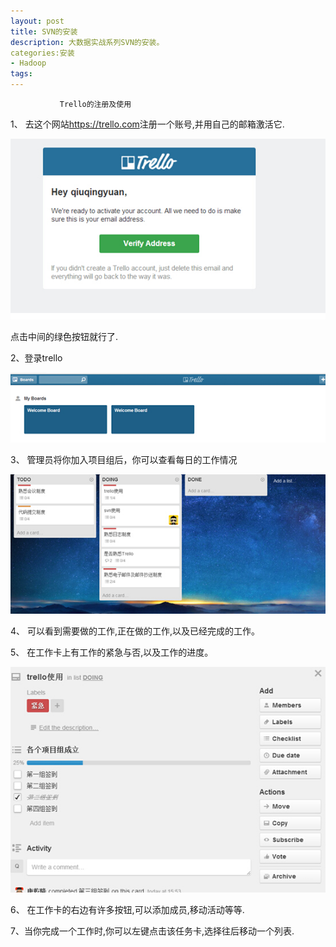 ```yaml
---
layout: post
title: SVN的安装
description: 大数据实战系列SVN的安装。
categories:安装
- Hadoop
tags:
---
```

               Trello的注册及使用


1、 去这个网站<https://trello.com>注册一个账号,并用自己的邮箱激活它.

![1](/image\20140820\4.1.jpg)

点击中间的绿色按钮就行了.

2、登录trello

![2](/image\20140820\4.2.jpg)

3、 管理员将你加入项目组后，你可以查看每日的工作情况

![3](/image\20140820\4.3.jpg)

4、 可以看到需要做的工作,正在做的工作,以及已经完成的工作。

5、 在工作卡上有工作的紧急与否,以及工作的进度。

![4](/image\20140820\4.4.jpg)

6、 在工作卡的右边有许多按钮,可以添加成员,移动活动等等.

7、当你完成一个工作时,你可以左键点击该任务卡,选择往后移动一个列表.
